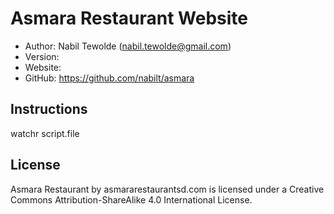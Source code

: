Asmara Restaurant Website
==========================================

* Author:    Nabil Tewolde (<nabil.tewolde@gmail.com>)
* Version:   
* Website:   
* GitHub:    <https://github.com/nabilt/asmara>

Instructions
------------
 watchr script.file

License
-------
Asmara Restaurant by asmararestaurantsd.com is licensed under a Creative Commons Attribution-ShareAlike 4.0 International License.